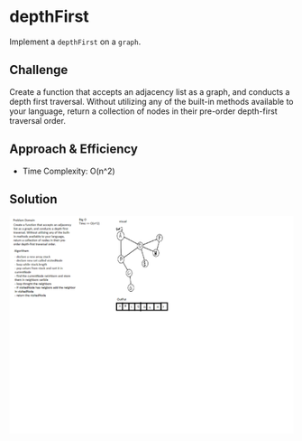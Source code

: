 # depthFirst

Implement a `depthFirst` on a `graph`.

## Challenge

Create a function that accepts an adjacency list as a graph, and conducts a depth first traversal. Without utilizing any of the built-in methods available to your language, return a collection of nodes in their pre-order depth-first traversal order.

## Approach & Efficiency

- Time Complexity: O(n^2)

## Solution

![Whiteboard](../../assest/depthFirst.png)
